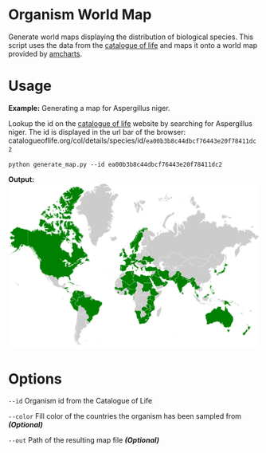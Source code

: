 # Organism World Map

Generate world maps displaying the distribution of biological species. This script uses the data from the
[catalogue of life](http://www.catalogueoflife.org) and maps it onto a world map provided by [amcharts](https://www.amcharts.com/svg-maps/).


Usage
=====

__Example:__ Generating a map for Aspergillus niger.

Lookup the id on the [catalogue of life](http://www.catalogueoflife.org/col/search/) website by searching for Aspergillus niger. The id is displayed in the url bar of the browser: catalogueoflife.org/col/details/species/id/`ea00b3b8c44dbcf76443e20f78411dc2`
````shell
python generate_map.py --id ea00b3b8c44dbcf76443e20f78411dc2
````

__Output:__
![Example](https://github.com/JuBra/organism-world-map/raw/docs/img/example.png)

Options
=======

`--id` Organism id from the Catalogue of Life

`--color` Fill color of the countries the organism has been sampled from __*(Optional)*__
  
`--out` Path of the resulting map file __*(Optional)*__
    
